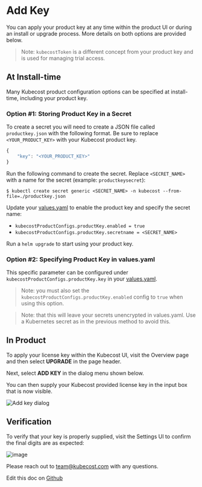 Add Key
=======

You can apply your product key at any time within the product UI or during an install or upgrade process. More details on both options are provided below.

> Note: `kubecostToken` is a different concept from your product key and is used for managing trial access.

## At Install-time

Many Kubecost product configuration options can be specified at install-time, including your product key.

### Option #1: Storing Product Key in a Secret

To create a secret you will need to create a JSON file called `productkey.json` with the following format. Be sure to replace `<YOUR_PRODUCT_KEY>` with your Kubecost product key.

``` javascript
{ 
    "key": "<YOUR_PRODUCT_KEY>"
}
```

Run the following command to create the secret. Replace `<SECRET_NAME>` with a name for the secret (example: `productkeysecret`):

``` shell
$ kubectl create secret generic <SECRET_NAME> -n kubecost --from-file=./productkey.json
```

Update your [values.yaml](https://github.com/kubecost/cost-analyzer-helm-chart/blob/5eedab0433445a5b8e134113beb95f4598cd5e2d/cost-analyzer/values.yaml#L714-L717) to enable the product key and specify the secret name:

* `kubecostProductConfigs.productKey.enabled = true`
* `kubecostProductConfigs.productKey.secretname = <SECRET_NAME>`

Run a `helm upgrade` to start using your product key.

### Option #2: Specifying Product Key in values.yaml

This specific parameter can be configured under `kubecostProductConfigs.productKey.key` in your [values.yaml](https://github.com/kubecost/cost-analyzer-helm-chart/blob/84dfbe4addedfee55b50af6ca44c1f62966d4457/cost-analyzer/values.yaml#L426).

> Note: you must also set the `kubecostProductConfigs.productKey.enabled` config to `true` when using this option.

> Note: that this will leave your secrets unencrypted in values.yaml. Use a Kubernetes secret as in the previous method to avoid this.

## In Product

To apply your license key within the Kubecost UI, visit the Overview page and then select **UPGRADE** in the page header.

Next, select **ADD KEY** in the dialog menu shown below.

You can then supply your Kubecost provided license key in the input box that is now visible.

![Add key dialog](https://raw.githubusercontent.com/kubecost/docs/main/images/add-key-dialog.png)

## Verification

To verify that your key is properly supplied, visit the Settings UI to confirm the final digits are as expected:

![image](https://user-images.githubusercontent.com/298359/111573440-c74c9c00-8767-11eb-842c-cfa18159d1c1.png)

Please reach out to team@kubecost.com with any questions.

Edit this doc on [Github](https://github.com/kubecost/docs/blob/main/add-key.md)

<!--- {"article":"4407595912983","section":"4402815636375","permissiongroup":"1500001277122"} --->